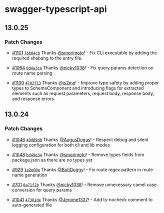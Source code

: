 # swagger-typescript-api

## 13.0.25

### Patch Changes

- [#1101](https://github.com/acacode/swagger-typescript-api/pull/1101) [`76b84cb`](https://github.com/acacode/swagger-typescript-api/commit/76b84cbafdb6f62794fcf475907ed7bde808cfef) Thanks [@smorimoto](https://github.com/smorimoto)! - Fix CLI executable by adding the required shebang to the entry file.

- [#1064](https://github.com/acacode/swagger-typescript-api/pull/1064) [`0d4a3ce`](https://github.com/acacode/swagger-typescript-api/commit/0d4a3ce23df12b7154285a1f4540aad672182391) Thanks [@nicky1038](https://github.com/nicky1038)! - Fix query params detection on route name parsing

- [#1100](https://github.com/acacode/swagger-typescript-api/pull/1100) [`4782f13`](https://github.com/acacode/swagger-typescript-api/commit/4782f1334fea00c7a5b2b7513cc1d2f82d82b0e9) Thanks [@js2me](https://github.com/js2me)! - Improve type safety by adding proper types to SchemaComponent and introducing flags for extracted elements such as request parameters, request body, response body, and response errors.

## 13.0.24

### Patch Changes

- [#1046](https://github.com/acacode/swagger-typescript-api/pull/1046) [`40dd9d8`](https://github.com/acacode/swagger-typescript-api/commit/40dd9d864d69a897f53880c991bed7257d290b97) Thanks [@AugusDogus](https://github.com/AugusDogus)! - Respect debug and silent logging configuration for both cli and lib modes

- [#1048](https://github.com/acacode/swagger-typescript-api/pull/1048) [`bd49e34`](https://github.com/acacode/swagger-typescript-api/commit/bd49e34dee067101d997aab44224cf01ffd10e82) Thanks [@smorimoto](https://github.com/smorimoto)! - Remove types fields from package.json as there are no types yet

- [#929](https://github.com/acacode/swagger-typescript-api/pull/929) [`1e2e00e`](https://github.com/acacode/swagger-typescript-api/commit/1e2e00e373b0aa405adb7bf27f5b4d4d1d457875) Thanks [@BoltDoggy](https://github.com/BoltDoggy)! - Fix route regex pattern in route name generation

- [#701](https://github.com/acacode/swagger-typescript-api/pull/701) [`0a71f2b`](https://github.com/acacode/swagger-typescript-api/commit/0a71f2b381c40433bc86e39c174e448cb9a14572) Thanks [@nicky1038](https://github.com/nicky1038)! - Remove unnecessary camel case conversion for query params

- [#1041](https://github.com/acacode/swagger-typescript-api/pull/1041) [`47381de`](https://github.com/acacode/swagger-typescript-api/commit/47381dec5fde08e96d49164997db9592755dc08a) Thanks [@Jerome1337](https://github.com/Jerome1337)! - Add ts-nocheck comment to auto-generated file
